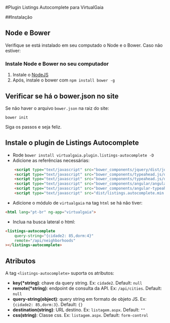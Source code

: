 #Plugin Listings Autocomplete para VirtualGaia

##Instalação

## Node e Bower
Verifique se está instalado em seu computado o Node e o Bower. Caso não estiver:

### Instale Node e Bower no seu computador
 1. Instale o  [NodeJS](https://nodejs.org/en/)
 2. Após, instale o bower com `npm install bower -g`

## Verificar se há o bower.json no site
Se não haver o arquivo `bower.json`  na raiz do site:
```shell
bower init
```
Siga os passos e seja feliz.

## Instale o plugin de Listings Autocomplete
-  Rode `bower install virtualgaia.plugin.listings-autocomplete -D`
-   Adicione as referências necessárias:
```html
	<script type="text/javascript" src="bower_components/jquery/dist/jquery.min.js"></script>
	<script type="text/javascript" src="bower_components/typeahead.js/dist/typeahead.jquery.min.js"></script>
	<script type="text/javascript" src="bower_components/typeahead.js/dist/bloodhound.min.js"></script>
	<script type="text/javascript" src="bower_components/angular/angular.min.js"></script>
	<script type="text/javascript" src="bower_components/angular-typeahead/angular-typeahead.min.js"></script>
	<script type="text/javascript" src="dist/listings.autocomplete.min.js"></script>
```
-  Adicione o módulo de `virtualgaia` na tag `html` se há não tiver:
```html
<html lang="pt-br" ng-app="virtualgaia">
```
-  Inclua na busca lateral o html:
```html
<listings-autocomplete
	query-string="{cidade2: 85,dorm:4}"
	remote="/api/neighborhoods"
></listings-autocomplete>
```

## Atributos
A tag `<listings-autocomplete>` suporta os atributos:

- **key(*string)**:  chave da query string. Ex: `cidade2`. Default: `null`
- **remote(*string)**: endpoint de consulta da API. Ex: `/api/cities`. Default: `null`
- **query-string(object)**: query string em formato de objeto JS. Ex: `{cidade2: 85,dorm:3}`. Default: `{}`
- **destination(string)**: URL destino. Ex: `listagem.aspx`. Default: `""`
- **css(string)**: Classe css. Ex: `listagem.aspx`. Default: `form-control`
